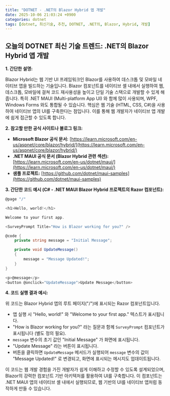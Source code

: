 ```yaml
---
title: "DOTNET - .NET의 Blazor Hybrid 앱 개발"
date: 2025-10-06 21:03:24 +0900
categories: dotnet
tags: [dotnet, 최신기술, 추천, DOTNET, .NET의, Blazor, Hybrid, 개발]
---
```


## 오늘의 DOTNET 최신 기술 트렌드: **.NET의 Blazor Hybrid 앱 개발**

**1. 간단한 설명:**

Blazor Hybrid는 웹 기반 UI 프레임워크인 Blazor를 사용하여 데스크톱 및 모바일 네이티브 앱을 빌드하는 기술입니다. Blazor 컴포넌트를 네이티브 셸 내에서 실행하여 웹, 데스크톱, 모바일에 걸쳐 코드 재사용성을 높이고 단일 기술 스택으로 개발할 수 있게 해줍니다. 특히 .NET MAUI (Multi-platform App UI) 와 함께 많이 사용되며, WPF, Windows Forms 와도 통합될 수 있습니다. 핵심은 웹 기술 (HTML, CSS, C#)을 사용하여 네이티브 앱의 UI를 구축한다는 점입니다. 이를 통해 웹 개발자가 네이티브 앱 개발에 쉽게 접근할 수 있도록 합니다.

**2. 참고할 만한 공식 사이트나 블로그 링크:**

*   **Microsoft Blazor 공식 문서:** [https://learn.microsoft.com/en-us/aspnet/core/blazor/hybrid/](https://learn.microsoft.com/en-us/aspnet/core/blazor/hybrid/)
*   **.NET MAUI 공식 문서 (Blazor Hybrid 관련 섹션):** [https://learn.microsoft.com/en-us/dotnet/maui/](https://learn.microsoft.com/en-us/dotnet/maui/)
*   **샘플 프로젝트:** [https://github.com/dotnet/maui-samples](https://github.com/dotnet/maui-samples)

**3. 간단한 코드 예시 (C# - .NET MAUI Blazor Hybrid 프로젝트의 Razor 컴포넌트):**

```csharp
@page "/"

<h1>Hello, world!</h1>

Welcome to your first app.

<SurveyPrompt Title="How is Blazor working for you?" />

@code {
    private string message = "Initial Message";

    private void UpdateMessage()
    {
        message = "Message Updated!";
    }
}

<p>@message</p>
<button @onclick="UpdateMessage">Update Message</button>
```

**4. 코드 실행 결과 예시:**

위 코드는 Blazor Hybrid 앱의 루트 페이지("/")에 표시되는 Razor 컴포넌트입니다.

*   앱 실행 시 "Hello, world!" 와 "Welcome to your first app." 텍스트가 표시됩니다.
*   "How is Blazor working for you?" 라는 질문과 함께 `SurveyPrompt` 컴포넌트가 표시됩니다 (별도 정의 필요).
*   `message` 변수의 초기 값인 "Initial Message" 가 화면에 표시됩니다.
*   "Update Message" 라는 버튼이 표시됩니다.
*   버튼을 클릭하면 `UpdateMessage` 메서드가 실행되어 `message` 변수의 값이 "Message Updated!" 로 변경되고, 화면에 표시되는 메시지도 업데이트됩니다.

이 코드는 웹 개발 경험을 가진 개발자가 쉽게 이해하고 수정할 수 있도록 설계되었으며, Blazor의 강력한 컴포넌트 기반 아키텍처를 활용하여 UI를 구축합니다.  이 컴포넌트는 .NET MAUI 앱의 네이티브 셸 내에서 실행되므로, 웹 기반의 UI를 네이티브 앱처럼 동작하게 만들 수 있습니다.

